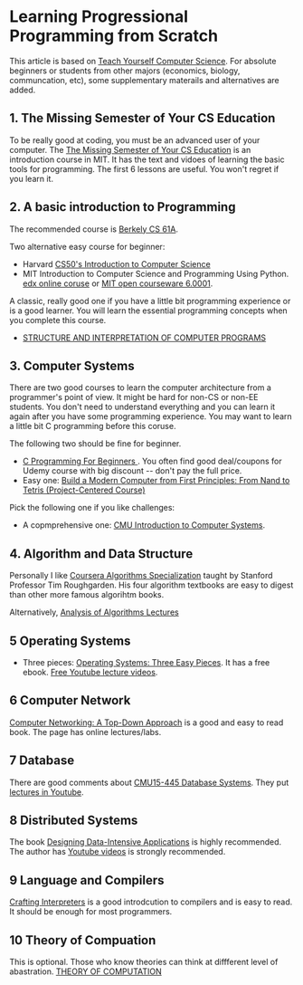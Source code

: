 # Learning Progressional Programming from Scratch

This article is based on [Teach Yourself Computer Science](https://teachyourselfcs.com/). For absolute beginners or students from other majors (economics, biology, communcation, etc), some supplementary materails and alternatives are added.

## 1. The Missing Semester of Your CS Education

To be really good at coding, you must be an advanced user of your computer.  The [The Missing Semester of Your CS Education](https://missing.csail.mit.edu/) is an introduction course in MIT. It has the text and vidoes of learning the basic tools for programming. The first 6 lessons are useful. You won't regret if you learn it.

## 2. A basic introduction to Programming

The recommended course is [Berkely CS 61A](https://archive.org/details/ucberkeley-webcast-PL3E89002AA9B9879E).


Two alternative easy course for beginner: 

- Harvard [CS50's Introduction to Computer Science](https://www.edx.org/course/introduction-computer-science-harvardx-cs50x)
- MIT Introduction to Computer Science and Programming Using Python. [edx online coruse](https://www.edx.org/course/introduction-to-computer-science-and-programming-7) or [MIT open courseware 6.0001](https://ocw.mit.edu/courses/6-0001-introduction-to-computer-science-and-programming-in-python-fall-2016/).

A classic, really good one if you have a little bit programming experience or is a good learner. You will learn the essential programming concepts when you complete this course.

- [STRUCTURE AND INTERPRETATION OF COMPUTER PROGRAMS](https://ocw.mit.edu/courses/6-001-structure-and-interpretation-of-computer-programs-spring-2005/)

## 3. Computer Systems

There are two good courses to learn the computer architecture from a programmer's point of view. It might be hard for non-CS or non-EE students. You don't need to understand everything and you can learn it again after you have some programming experience. You may want to learn a little bit C programming before this coruse. 

The following two should be fine for beginner.
- [C Programming For Beginners ](https://www.udemy.com/course/c-programming-for-beginners-/). You often find good deal/coupons for Udemy course with big discount -- don't pay the full price.
- Easy one: [Build a Modern Computer from First Principles: From Nand to Tetris (Project-Centered Course)](https://www.coursera.org/learn/build-a-computer)


Pick the following one if you like challenges:

- A copmprehensive one: [CMU Introduction to Computer Systems](http://www.cs.cmu.edu/~213/index.html). 

## 4. Algorithm and Data Structure

Personally I like [Coursera Algorithms Specialization](https://www.coursera.org/specializations/algorithms) taught by Stanford Professor Tim Roughgarden. His four algorithm textbooks are easy to digest than other more famous algorihtm books.

Alternatively, [Analysis of Algorithms Lectures](https://www3.cs.stonybrook.edu/~skiena/373/videos/)

## 5 Operating Systems

- Three pieces: [Operating Systems: Three Easy Pieces](https://pages.cs.wisc.edu/~remzi/OSTEP/). It has a free ebook. [Free Youtube lecture videos](https://www.youtube.com/playlist?list=PLDW872573QAb4bj0URobvQTD41IV6gRkx).

## 6 Computer Network

[Computer Networking: A Top-Down Approach](https://gaia.cs.umass.edu/kurose_ross/index.php) is a good and easy to read book. The page has online lectures/labs.


## 7 Database

There are good comments about [CMU15-445 Database Systems](https://15445.courses.cs.cmu.edu/fall2022/). They put [lectures in Youtube](https://www.youtube.com/playlist?list=PLSE8ODhjZXjaKScG3l0nuOiDTTqpfnWFf).

## 8 Distributed Systems

The book [Designing Data-Intensive Applications](https://smile.amazon.com/Designing-Data-Intensive-Applications-Reliable-Maintainable-ebook/dp/B06XPJML5D/) is highly recommended. The author has [Youtube videos](https://www.youtube.com/playlist?list=PL4KdJM8LzAMecwInbBK5GJ3Anz-ts75RQ) is strongly recommended. 

## 9 Language and Compilers

[Crafting Interpreters](https://craftinginterpreters.com/contents.html) is a good introdcution to compilers and is easy to read. It should be enough for most programmers.

## 10 Theory of Compuation

This is optional. Those who know theories can think at diffferent level of abastration. [THEORY OF COMPUTATION](https://ocw.mit.edu/courses/18-404j-theory-of-computation-fall-2020/)




